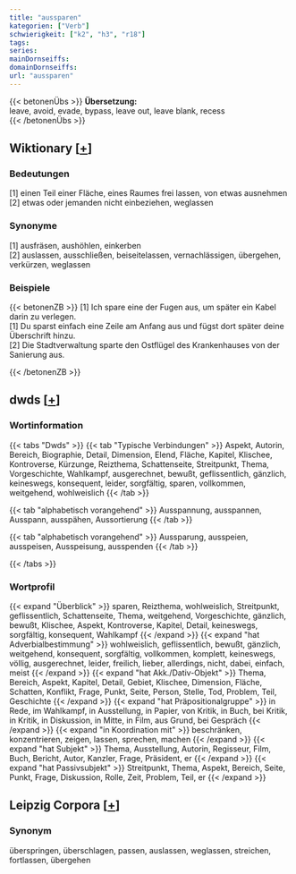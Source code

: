 ```yaml
---
title: "aussparen"
kategorien: ["Verb"]
schwierigkeit: ["k2", "h3", "r18"]
tags:
series:
mainDornseiffs:
domainDornseiffs:
url: "aussparen"
---
```


{{< betonenÜbs >}}
**Übersetzung:**  
leave, avoid, evade, bypass, leave out, leave blank, recess  
{{< /betonenÜbs >}}

## Wiktionary [[+](https://de.wiktionary.org/wiki/aussparen)]

### Bedeutungen
[1] einen Teil einer Fläche, eines Raumes frei lassen, von etwas ausnehmen  
[2] etwas oder jemanden nicht einbeziehen, weglassen  

### Synonyme
[1] ausfräsen, aushöhlen, einkerben  
[2] auslassen, ausschließen, beiseitelassen, vernachlässigen, übergehen, verkürzen, weglassen  

### Beispiele
{{< betonenZB >}}
[1] Ich spare eine der Fugen aus, um später ein Kabel darin zu verlegen.  
[1] Du sparst einfach eine Zeile am Anfang aus und fügst dort später deine Überschrift hinzu.  
[2] Die Stadtverwaltung sparte den Ostflügel des Krankenhauses von der Sanierung aus.  

{{< /betonenZB >}}


## dwds [[+](https://www.dwds.de/wb/aussparen)]

### Wortinformation
{{< tabs "Dwds" >}}
{{< tab "Typische Verbindungen" >}}
Aspekt, Autorin, Bereich, Biographie, Detail, Dimension, Elend, Fläche, Kapitel, Klischee, Kontroverse, Kürzunge, Reizthema, Schattenseite, Streitpunkt, Thema, Vorgeschichte, Wahlkampf, ausgerechnet, bewußt, geflissentlich, gänzlich, keineswegs, konsequent, leider, sorgfältig, sparen, vollkommen, weitgehend, wohlweislich
{{< /tab >}}

{{< tab "alphabetisch vorangehend" >}}
Ausspannung, ausspannen, Ausspann, ausspähen, Aussortierung
{{< /tab >}}

{{< tab "alphabetisch vorangehend" >}}
Aussparung, ausspeien, ausspeisen, Ausspeisung, ausspenden
{{< /tab >}}

{{< /tabs >}}

### Wortprofil
{{< expand "Überblick" >}} sparen, Reizthema, wohlweislich, Streitpunkt, geflissentlich, Schattenseite, Thema, weitgehend, Vorgeschichte, gänzlich, bewußt, Klischee, Aspekt, Kontroverse, Kapitel, Detail, keineswegs, sorgfältig, konsequent, Wahlkampf {{< /expand >}}
{{< expand "hat Adverbialbestimmung" >}} wohlweislich, geflissentlich, bewußt, gänzlich, weitgehend, konsequent, sorgfältig, vollkommen, komplett, keineswegs, völlig, ausgerechnet, leider, freilich, lieber, allerdings, nicht, dabei, einfach, meist {{< /expand >}}
{{< expand "hat Akk./Dativ-Objekt" >}} Thema, Bereich, Aspekt, Kapitel, Detail, Gebiet, Klischee, Dimension, Fläche, Schatten, Konflikt, Frage, Punkt, Seite, Person, Stelle, Tod, Problem, Teil, Geschichte {{< /expand >}}
{{< expand "hat Präpositionalgruppe" >}} in Rede, im Wahlkampf, in Ausstellung, in Papier, von Kritik, in Buch, bei Kritik, in Kritik, in Diskussion, in Mitte, in Film, aus Grund, bei Gespräch {{< /expand >}}
{{< expand "in Koordination mit" >}} beschränken, konzentrieren, zeigen, lassen, sprechen, machen {{< /expand >}}
{{< expand "hat Subjekt" >}} Thema, Ausstellung, Autorin, Regisseur, Film, Buch, Bericht, Autor, Kanzler, Frage, Präsident, er {{< /expand >}}
{{< expand "hat Passivsubjekt" >}} Streitpunkt, Thema, Aspekt, Bereich, Seite, Punkt, Frage, Diskussion, Rolle, Zeit, Problem, Teil, er {{< /expand >}}

## Leipzig Corpora [[+](https://corpora.uni-leipzig.de/en/res?word=aussparen&corpusId=deu_newscrawl-public_2018)]


### Synonym
überspringen, überschlagen, passen, auslassen, weglassen, streichen, fortlassen, übergehen

